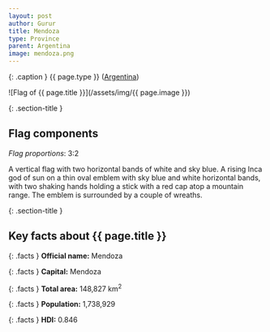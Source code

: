 ```yaml
---
layout: post
author: Gurur
title: Mendoza
type: Province
parent: Argentina
image: mendoza.png
---
```

{: .caption }
{{ page.type }} ([Argentina](/2019/03/11/argentina.html))

![Flag of {{ page.title }}](/assets/img/{{ page.image }})

{: .section-title }
## Flag components

*Flag proportions*: 3:2

A vertical flag with two horizontal bands of white and sky blue. A rising Inca god of sun on a thin oval emblem with sky blue and white horizontal bands, with two shaking hands holding a stick with a red cap atop a mountain range. The emblem is surrounded by a couple of wreaths.

{: .section-title }
## Key facts about {{ page.title }}

{: .facts }
**Official name:** Mendoza

{: .facts }
**Capital:** Mendoza

{: .facts }
**Total area:** 148,827 km<sup>2</sup>

{: .facts }
**Population:** 1,738,929

{: .facts }
**HDI:** 0.846